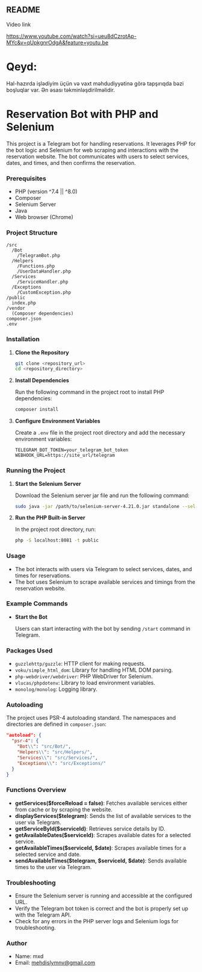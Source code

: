 ## README

Video link

https://www.youtube.com/watch?si=ueu8dCzrotAp-MYc&v=qUpkgnrOdgA&feature=youtu.be


# Qeyd:
Hal-hazırda işlədiyim üçün və vaxt məhdudiyyətinə görə tapşırıqda bəzi boşluqlar var. Ən əsası təkminləşdirilməlidir.

# Reservation Bot with PHP and Selenium

This project is a Telegram bot for handling reservations. It leverages PHP for the bot logic and Selenium for web scraping and interactions with the reservation website. The bot communicates with users to select services, dates, and times, and then confirms the reservation.

### Prerequisites

- PHP (version ^7.4 || ^8.0)
- Composer
- Selenium Server
- Java
- Web browser (Chrome)

### Project Structure

```
/src
  /Bot
    /TelegramBot.php
  /Helpers
    /Functions.php
    /UserDataHandler.php
  /Services
    /ServiceHandler.php
  /Exceptions
    /CustomException.php
/public
  index.php
/vendor
  (Composer dependencies)
composer.json
.env
```

### Installation

1. **Clone the Repository**

   ```bash
   git clone <repository_url>
   cd <repository_directory>
   ```

2. **Install Dependencies**

   Run the following command in the project root to install PHP dependencies:

   ```bash
   composer install
   ```

3. **Configure Environment Variables**

   Create a `.env` file in the project root directory and add the necessary environment variables:

   ```
   TELEGRAM_BOT_TOKEN=your_telegram_bot_token
   WEBHOOK_URL=https://site_url/telegram
   ```

### Running the Project

1. **Start the Selenium Server**

   Download the Selenium server jar file and run the following command:

   ```bash
   sudo java -jar /path/to/selenium-server-4.21.0.jar standalone --selenium-manager true
   ```

2. **Run the PHP Built-in Server**

   In the project root directory, run:

   ```bash
   php -S localhost:8081 -t public
   ```

### Usage

- The bot interacts with users via Telegram to select services, dates, and times for reservations.
- The bot uses Selenium to scrape available services and timings from the reservation website.

### Example Commands

- **Start the Bot**

  Users can start interacting with the bot by sending `/start` command in Telegram.

### Packages Used

- `guzzlehttp/guzzle`: HTTP client for making requests.
- `voku/simple_html_dom`: Library for handling HTML DOM parsing.
- `php-webdriver/webdriver`: PHP WebDriver for Selenium.
- `vlucas/phpdotenv`: Library to load environment variables.
- `monolog/monolog`: Logging library.

### Autoloading

The project uses PSR-4 autoloading standard. The namespaces and directories are defined in `composer.json`:

```json
"autoload": {
  "psr-4": {
    "Bot\\": "src/Bot/",
    "Helpers\\": "src/Helpers/",
    "Services\\": "src/Services/",
    "Exceptions\\": "src/Exceptions/"
  }
}
```

### Functions Overview

- **getServices($forceReload = false)**: Fetches available services either from cache or by scraping the website.
- **displayServices($telegram)**: Sends the list of available services to the user via Telegram.
- **getServiceById($serviceId)**: Retrieves service details by ID.
- **getAvailableDates($serviceId)**: Scrapes available dates for a selected service.
- **getAvailableTimes($serviceId, $date)**: Scrapes available times for a selected service and date.
- **sendAvailableTimes($telegram, $serviceId, $date)**: Sends available times to the user via Telegram.

### Troubleshooting

- Ensure the Selenium server is running and accessible at the configured URL.
- Verify the Telegram bot token is correct and the bot is properly set up with the Telegram API.
- Check for any errors in the PHP server logs and Selenium logs for troubleshooting.

### Author

- Name: mxd
- Email: mehdislymnv@gmail.com

